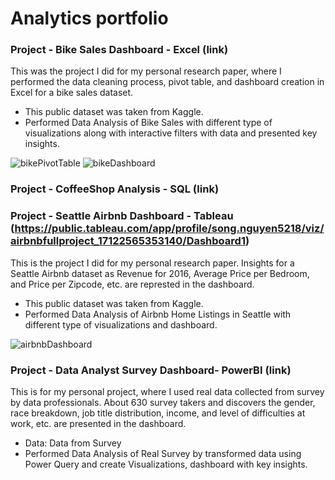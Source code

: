 # Analytics portfolio

### Project - Bike Sales Dashboard - Excel (link)

This was the project I did for my personal research paper, where I performed the data cleaning process, pivot table, and dashboard creation in Excel for a bike sales dataset.

* This public dataset was taken from Kaggle.
* Performed Data Analysis of Bike Sales with different type of visualizations along with interactive filters with data and presented key insights.

![bikePivotTable](https://github.com/synnguyen/portfolio/assets/168029185/de86d049-6b13-4c82-96c2-7d2952a02e31)
![bikeDashboard](https://github.com/synnguyen/portfolio/assets/168029185/c6b50375-fa2a-4e9a-a85f-6fd0f7f79f2d)


### Project - CoffeeShop Analysis - SQL (link)



### Project - Seattle Airbnb Dashboard - Tableau (https://public.tableau.com/app/profile/song.nguyen5218/viz/airbnbfullproject_17122565353140/Dashboard1)

This is the project I did for my personal research paper. Insights for a Seattle Airbnb dataset as Revenue for 2016, Average Price per Bedroom, and Price per Zipcode, etc. are represted in the dashboard.

* This public dataset was taken from Kaggle.
* Performed Data Analysis of Airbnb Home Listings in Seattle with different type of visualizations and dashboard.

![airbnbDashboard](https://github.com/synnguyen/portfolio/assets/168029185/fece8638-a6ba-4667-94cf-e958253a0f3b)


### Project - Data Analyst Survey Dashboard- PowerBI (link)

This is for my personal project, where I used real data collected from survey by data professionals. About 630 survey takers and discovers the gender, race breakdown, job title distribution, income, and level of difficulties at work, etc. are presented in the dashboard.

* Data: Data from Survey
* Performed Data Analysis of Real Survey by transformed data using Power Query and create Visualizations, dashboard with key insights.

  

